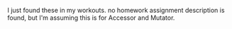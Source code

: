 I just found these in my workouts.
no homework assignment description is found, but I'm assuming this is for Accessor and Mutator.
